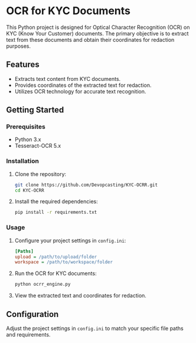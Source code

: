 # OCR for KYC Documents

This Python project is designed for Optical Character Recognition (OCR) on KYC (Know Your Customer) documents. The primary objective is to extract text from these documents and obtain their coordinates for redaction purposes.

## Features

- Extracts text content from KYC documents.
- Provides coordinates of the extracted text for redaction.
- Utilizes OCR technology for accurate text recognition.

## Getting Started

### Prerequisites

- Python 3.x
- Tesseract-OCR 5.x

### Installation

1. Clone the repository:

    ```bash
    git clone https://github.com/Devopcasting/KYC-OCRR.git
    cd KYC-OCRR
    ```

2. Install the required dependencies:

    ```bash
    pip install -r requirements.txt
    ```

### Usage

1. Configure your project settings in `config.ini`:

    ```ini
    [Paths]
    upload = /path/to/upload/folder
    workspace = /path/to/workspace/folder
    ```

2. Run the OCR for KYC documents:

    ```bash
    python ocrr_engine.py
    ```

3. View the extracted text and coordinates for redaction.

## Configuration

Adjust the project settings in `config.ini` to match your specific file paths and requirements.